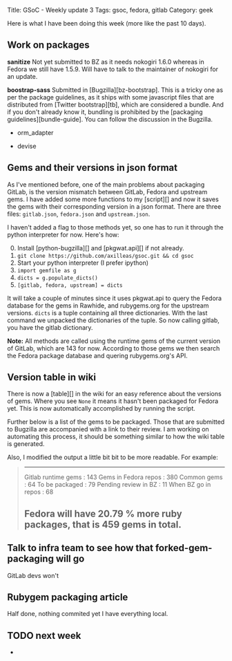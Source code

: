 Title: GSoC - Weekly update 3
Tags: gsoc, fedora, gitlab
Category: geek

Here is what I have been doing this week (more like the past 10 days).

## Work on packages

**sanitize** 
Not yet submitted to BZ as it needs nokogiri 1.6.0 whereas in Fedora
we still have 1.5.9. Will have to talk to the maintainer of nokogiri for an update.

**boostrap-sass**
Submitted in [Bugzilla][bz-bootstrap]. This is a tricky one as per the package guidelines,
as it ships with some javascript files that are distributed from [Twitter bootstrap][tb],
which are considered a bundle. And if you don't already know it, bundling is
prohibited by the [packaging guidelines][bundle-guide]. You can follow the discussion
in the Bugzilla.

- orm_adapter

- devise

## Gems and their versions in json format

As I've mentioned before, one of the main problems about packaging GitLab, is
the version mismatch between GitLab, Fedora and upstream gems. I have added some
more functions to my [script][] and now it saves the gems with their corresponding
version in a json format. There are three files: `gitlab.json`, `fedora.json` and 
 `upstream.json`. 
 
I haven't added a flag to those methods yet, so one has to run it through the python
interpreter for now. Here's how:

0) Install [python-bugzilla][] and [pkgwat.api][] if not already.
1) `git clone https://github.com/axilleas/gsoc.git && cd gsoc`
2) Start your python interpreter (I prefer ipython)
3) `import gemfile as g`
4) `dicts = g.populate_dicts()`
5) `[gitlab, fedora, upstream] = dicts`

It will take a couple of minutes since it uses pkgwat.api to query the Fedora
database for the gems in Rawhide, and rubygems.org for the upstream versions.
`dicts` is a tuple containing all three dictionaries. With the last command we
unpacked the dictionaries of the tuple. So now calling gitlab, you have the gitlab
dictionary.

**Note:** All methods are called using the runtime gems of the current version of 
GitLab, which are 143 for now. According to those gems we then search the Fedora
package database and quering rubygems.org's API.

## Version table in wiki

There is now a [table][] in the wiki for an easy reference about the versions
of gems. Where you see `None` it means it hasn't been packaged for Fedora yet.
This is now automatically accomplished by running the script. 

Further below is a list of the gems to be packaged. Those that are submitted to
Bugzilla are accompanied with a link to their review. I am working on automating
this process, it should be something similar to how the wiki table is generated.

Also, I modified the output a little bit bit to be more readable. For example:

  >------------------------------------------------------
  >Gitlab runtime gems  :  143
  >Gems in Fedora repos :  380
  >Common gems          :  64
  >To be packaged       :  79
  >Pending review in BZ :  11
  >When BZ go in repos  :  68
  >
  >Fedora will have 20.79 % more ruby packages, that is 459 gems in total.
  >------------------------------------------------------


## Talk to infra team to see how that forked-gem-packaging will go

GitLab devs won't 

## Rubygem packaging article

Half done, nothing commited yet I have everything local.

## TODO next week

- 
